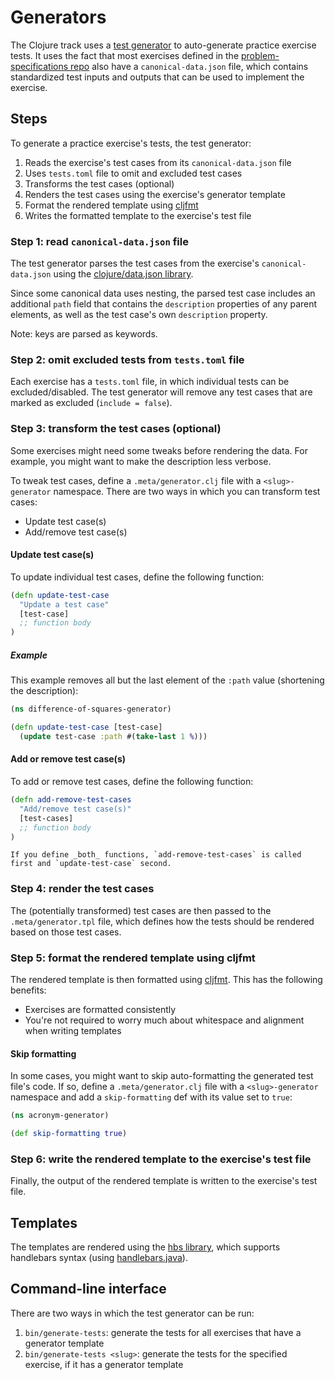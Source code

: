 # Generators

The Clojure track uses a [test generator](https://exercism.org/docs/building/tooling/test-generators) to auto-generate practice exercise tests.
It uses the fact that most exercises defined in the [problem-specifications repo](https://github.com/exercism/problem-specifications/) also have a `canonical-data.json` file, which contains standardized test inputs and outputs that can be used to implement the exercise.

## Steps

To generate a practice exercise's tests, the test generator:

1. Reads the exercise's test cases from its `canonical-data.json` file
2. Uses `tests.toml` file to omit and excluded test cases
3. Transforms the test cases (optional)
4. Renders the test cases using the exercise's generator template
5. Format the rendered template using [cljfmt](https://github.com/weavejester/cljfmt)
6. Writes the formatted template to the exercise's test file

### Step 1: read `canonical-data.json` file

The test generator parses the test cases from the exercise's `canonical-data.json` using the [clojure/data.json library](https://github.com/clojure/data.json).

Since some canonical data uses nesting, the parsed test case includes an additional `path` field that contains the `description` properties of any parent elements, as well as the test case's own `description` property.

Note: keys are parsed as keywords.

### Step 2: omit excluded tests from `tests.toml` file

Each exercise has a `tests.toml` file, in which individual tests can be excluded/disabled.
The test generator will remove any test cases that are marked as excluded (`include = false`).

### Step 3: transform the test cases (optional)

Some exercises might need some tweaks before rendering the data.
For example, you might want to make the description less verbose.

To tweak test cases, define a `.meta/generator.clj` file with a `<slug>-generator` namespace.
There are two ways in which you can transform test cases:

- Update test case(s)
- Add/remove test case(s)

#### Update test case(s)

To update individual test cases, define the following function:

```clojure
(defn update-test-case
  "Update a test case"
  [test-case]
  ;; function body
)
```

##### Example

This example removes all but the last element of the `:path` value (shortening the description):

```clojure
(ns difference-of-squares-generator)

(defn update-test-case [test-case]
  (update test-case :path #(take-last 1 %)))
```

#### Add or remove test case(s)

To add or remove test cases, define the following function:

```clojure
(defn add-remove-test-cases
  "Add/remove test case(s)"
  [test-cases]
  ;; function body
)
```

```exercism/note
If you define _both_ functions, `add-remove-test-cases` is called first and `update-test-case` second.
```

### Step 4: render the test cases

The (potentially transformed) test cases are then passed to the `.meta/generator.tpl` file, which defines how the tests should be rendered based on those test cases.

### Step 5: format the rendered template using cljfmt

The rendered template is then formatted using [cljfmt](https://github.com/weavejester/cljfmt).
This has the following benefits:

- Exercises are formatted consistently
- You're not required to worry much about whitespace and alignment when writing templates

#### Skip formatting

In some cases, you might want to skip auto-formatting the generated test file's code.
If so, define a `.meta/generator.clj` file with a `<slug>-generator` namespace and add a `skip-formatting` def with its value set to `true`:

```clojure
(ns acronym-generator)

(def skip-formatting true)
```

### Step 6: write the rendered template to the exercise's test file

Finally, the output of the rendered template is written to the exercise's test file.

## Templates

The templates are rendered using the [hbs library](https://github.com/sunng87/hbs), which supports handlebars syntax (using [handlebars.java](https://github.com/jknack/handlebars.java/)).

## Command-line interface

There are two ways in which the test generator can be run:

1. `bin/generate-tests`: generate the tests for all exercises that have a generator template
2. `bin/generate-tests <slug>`: generate the tests for the specified exercise, if it has a generator template
